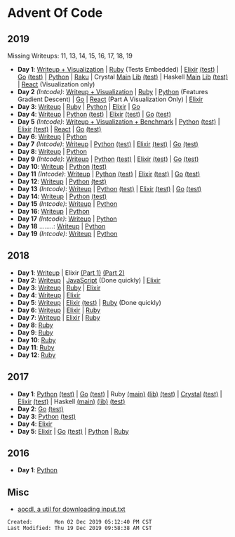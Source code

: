# Advent Of Code

## 2019

Missing Writeups: 11, 13, 14, 15, 16, 17, 18, 19

- **Day 1**: [Writeup + Visualization](./2019/01/README.md)
  | [Ruby](./2019/01/ruby_day01/01.rb) (Tests Embedded)
  | [Elixir](./2019/01/elixir_day01/lib/elixir_day01.ex)
  [(test)](./2019/01/elixir_day01/test/elixir_day01_test.exs)
  | [Go](./2019/01/go_day01/day01.go) [(test)](./2019/01/go_day01/day01_test.go)
  | [Python](./2019/01/python_day01/day01.py)
  | [Raku](./2019/01/raku_day01/01.p6)
  | Crystal [Main](./2019/01/crystal_day01/src/main.cr)
  [Lib](./2019/01/crystal_day01/src/crystal_day01.cr)
  [(test)](./2019/01/crystal_day01/spec/crystal_day01_spec.cr)
  | Haskell [Main](./2019/01/haskell-day01/app/Main.hs)
  [Lib](./2019/01/haskell-day01/src/Lib.hs)
  [(test)](./2019/01/haskell-day01/test/Spec.hs)
  | [React](./2019/01/react_day01/src/) (Visualization only)
- **Day 2** _(Intcode)_: [Writeup + Visualization](./2019/02/README.md)
  | [Ruby](./2019/02/ruby_day02/02.rb)
  | [Python](./2019/02/python_day02/02.py) (Features Gradient Descent)
  | [Go](./2019/02/go_day02/day02.go)
  | [React](./2019/02/react_day02/src/) (Part A Visualization Only)
  | [Elixir](./2019/02/elixir_day02/lib/elixir_day02.ex)
- **Day 3**: [Writeup](./2019/03/README.md)
  | [Ruby](./2019/03/ruby_day03/03.rb)
  | [Python](./2019/03/python_day03/03.py)
  | [Elixir](./2019/03/elixir_day03/lib/elixir_day03.ex)
  | [Go](./2019/03/go_day03/day03.go)
- **Day 4**: [Writeup](./2019/04/README.md)
  | [Python](./2019/04/python_day04/day04.py)
  [(test)](./2019/04/python_day04/day04_test.py)
  | [Elixir](./2019/04/elixir_day04/lib/elixir_day04.ex)
  [(test)](./2019/04/elixir_day04/test/elixir_day04_test.exs)
  | [Go](./2019/04/go_day04/day04.go)
  [(test)](./2019/04/go_day04/day04_test.go)
- **Day 5** _(Intcode)_: [Writeup + Visualization + Benchmark](./2019/05/README.md)
  | [Python](./2019/05/python_day05/day05.py)
  [(test)](./2019/05/python_day05/day05_test.py)
  | [Elixir](./2019/05/elixir_day05/lib/elixir_day05.ex)
  [(test)](./2019/05/elixir_day05/test/elixir_day05_test.exs)
  | [React](./2019/05/react_day05/src/prob)
  | [Go](./2019/05/go_day05/day05.go)
  [(test)](./2019/05/go_day05/day05_test.go)
- **Day 6**: [Writeup](./2019/06/README.md)
  | [Python](./2019/06/python_day06/day06.py)
- **Day 7** _(Intcode)_: [Writeup](./2019/07/README.md)
  | [Python](./2019/07/python_day07/day07.py)
  [(test)](./2019/07/python_day07/day07_test.py)
  | [Elixir](./2019/07/elixir_day07/lib/)
  [(test)](./2019/07/elixir_day07/test/elixir_day07_test.exs)
  | [Go](./2019/07/go_day07/day07.go)
  [(test)](./2019/07/go_day07/day07_test.go)
- **Day 8**: [Writeup](./2019/08/README.md)
  | [Python](./2019/08/python_day08/day08.py)
- **Day 9** _(Intcode)_: [Writeup](./2019/09/README.md)
  | [Python](./2019/09/python_day09/day09.py)
  [(test)](./2019/09/python_day09/day09_test.py)
  | [Elixir](./2019/09/elixir_day09/lib/)
  [(test)](./2019/09/elixir_day09/test/elixir_day09_test.exs)
  | [Go](./2019/09/go_day09/day09.go)
  [(test)](./2019/09/go_day09/day09_test.go)
- **Day 10**: [Writeup](./2019/10/README.md)
  | [Python](./2019/10/python_day10/day10.py)
  [(test)](./2019/10/python_day10/day10_test.py)
- **Day 11** _(Intcode)_: [Writeup](./2019/11/README.md)
  | [Python](./2019/11/python_day11/day11.py)
  [(test)](./2019/11/python_day11/day11_test.py)
  | [Elixir](./2019/11/elixir_day11/lib)
  [(test)](./2019/11/elixir_day11/test/elixir_day11_test.exs)
  | [Go](./2019/11/go_day11/day11.go)
  [(test)](./2019/11/go_day11/day11_test.go)
- **Day 12**: [Writeup](./2019/12/README.md)
  | [Python](./2019/12/python_day12/day12.py)
  [(test)](./2019/12/python_day12/day12_test.py)
- **Day 13** _(Intcode)_: [Writeup](./2019/13/README.md)
  | [Python](./2019/13/python_day13/day13.py)
  [(test)](./2019/13/python_day13/day13_test.py)
  | [Elixir](./2019/13/elixir_day13/lib/breakout.ex)
  [(test)](./2019/13/elixir_day13/test/elixir_day13_test.exs)
  | [Go](./2019/13/go_day13/day13.go)
  [(test)](./2019/13/go_day13/day13_test.go)
- **Day 14**: [Writeup](./2019/14/README.md)
  | [Python](./2019/14/python_day14/day14.py)
  [(test)](./2019/14/python_day14/day14_test.py)
- **Day 15** _(Intcode)_: [Writeup](./2019/15/README.md)
  | [Python](./2019/15/python_day15/aoc/day15.py)
- **Day 16**: [Writeup](./2019/16/README.md)
  | [Python](./2019/16/python_day16/day16.py)
- **Day 17** _(Intcode)_: [Writeup](./2019/17/README.md)
  | [Python](./2019/17/python_day17/day17.py)
- **Day 18** ........: [Writeup](./2019/18/README.md)
  | [Python](./2019/18/python_day18/day18.py)
- **Day 19** _(Intcode)_: [Writeup](./2019/19/README.md)
  | [Python](./2019/19/python_day19/day19.py)

## 2018

- **Day 1**: [Writeup](./2018/1/README.md)
  | Elixir [(Part 1)](./2018/1/advent_of_code_2018_01a/lib/advent_of_code_2018_01a.ex)
  [(Part 2)](./2018/1/advent_of_code_2018_01b/lib/advent_of_code_2018_01b.ex)
- **Day 2**: [Writeup](./2018/2/README.md)
  | [JavaScript](./2018/2/fast_js/2.js) (Done quickly)
  | [Elixir](./2018/2/advent_of_code_2018_02/lib/advent_of_code_2018_02.ex)
- **Day 3**: [Writeup](./2018/3/README.md)
  | [Ruby](./2018/3/ruby/)
  | [Elixir](./2018/3/advent_of_code_2018_03/lib/advent_of_code_2018_03.ex)
- **Day 4**: [Writeup](./2018/4/README.md)
  | [Elixir](./2018/4/advent_of_code_2018_04/lib/advent_of_code_2018_04.ex)
- **Day 5**: [Writeup](./2018/5/README.md)
  | [Elixir](./2018/5/advent_of_code_2018_05/lib/advent_of_code_2018_05.ex)
  [(test)](./2018/5/advent_of_code_2018_05/test/advent_of_code_2018_05_test.exs)
  | [Ruby](./2018/5/ruby/test.rb) (Done quickly)
- **Day 6**: [Writeup](./2018/6/README.md)
  | [Elixir](./2018/6/advent_of_code_2018_06/lib/advent_of_code_2018_06.ex)
  | [Ruby](./2018/6/ruby/test.rb)
- **Day 7**: [Writeup](./2018/7/README.md)
  | [Elixir](./2018/7/advent_of_code_2018_07/lib/advent_of_code_2018_07.ex)
  | [Ruby](./2018/7/ruby/7.rb)
- **Day 8**: [Ruby](./2018/8/8.rb)
- **Day 9**: [Ruby](./2018/9/9.rb)
- **Day 10**: [Ruby](./2018/10/10.rb)
- **Day 11**: [Ruby](./2018/11/11.rb)
- **Day 12**: [Ruby](./2018/12/12.rb)

## 2017

- **Day 1**:
  [Python](./2017/01/python_day01/day01.py)
  [(test)](./2017/01/python_day01/test_day01.py)
  | [Go](./2017/01/go_day01/day01.go)
  [(test)](./2017/01/go_day01/day01_test.go)
  | Ruby
  [(main)](./2017/01/ruby_day01/main.rb)
  [(lib)](./2017/01/ruby_day01/lib/day01.rb)
  [(test)](./2017/01/ruby_day01/spec/day01_spec.rb)
  | [Crystal](./2017/01/crystal_day01/src/crystal_day01.cr)
  [(test)](./2017/01/crystal_day01/spec/crystal_day01_spec.cr)
  | [Elixir](./2017/01/elixir_day01/lib/elixir_day01.ex)
  [(test)](./2017/01/elixir_day01/test/elixir_day01_test.exs)
  | Haskell [(main)](./2017/01/haskell-day01/app/Main.hs)
  [(lib)](./2017/01/haskell-day01/src/Lib.hs)
  [(test)](./2017/01/haskell-day01/test/Spec.hs)
- **Day 2**:
  [Go](./2017/02/go_day02/day02.go) [(test)](./2017/02/go_day02/day02_test.go)
- **Day 3**:
  [Python](./2017/03/python_day03/day03.py)
  [(test)](./2017/03/python_day03/test_day03.py)
- **Day 4**:
  [Elixir](./2017/04/elixir_day04/lib/elixir_day04.ex)
- **Day 5**:
  [Elixir](./2017/05/elixir_day05/lib/elixir_day05.ex)
  | [Go](./2017/05/go_day05/day05.go)
  [(test)](./2017/05/go_day05/day05_test.go)
  | [Python](./2017/05/python_day05/day05.py)
  | [Ruby](./2017/05/ruby_day05/day05.rb)

## 2016

- **Day 1**:
  [Python](./2016/01/day01_python/01.py)

## Misc

- [aocdl, a util for downloading input.txt](https://github.com/GreenLightning/advent-of-code-downloader)

```
Created:       Mon 02 Dec 2019 05:12:40 PM CST
Last Modified: Thu 19 Dec 2019 09:58:38 AM CST
```
